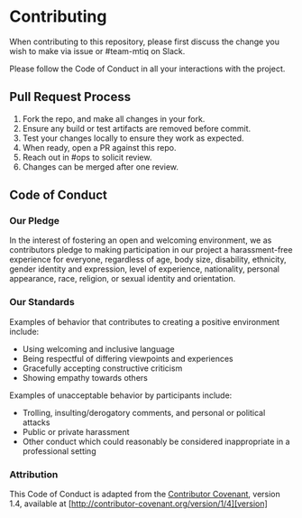 <!--

    Copyright (c) 2011-present Sonatype, Inc. All rights reserved.
    Includes the third-party code listed at http://links.sonatype.com/products/clm/attributions.
    "Sonatype" is a trademark of Sonatype, Inc.

-->
# Contributing

When contributing to this repository, please first discuss the change you wish to make via issue
or #team-mtiq on Slack.

Please follow the Code of Conduct in all your interactions with the project.

## Pull Request Process

1. Fork the repo, and make all changes in your fork.
2. Ensure any build or test artifacts are removed before commit.
3. Test your changes locally to ensure they work as expected.
4. When ready, open a PR against this repo.
5. Reach out in #ops to solicit review.
6. Changes can be merged after one review.

## Code of Conduct

### Our Pledge

In the interest of fostering an open and welcoming environment, we as
contributors pledge to making participation in our project
a harassment-free experience for everyone, regardless of age, body
size, disability, ethnicity, gender identity and expression, level of experience,
nationality, personal appearance, race, religion, or sexual identity and
orientation.

### Our Standards

Examples of behavior that contributes to creating a positive environment
include:

- Using welcoming and inclusive language
- Being respectful of differing viewpoints and experiences
- Gracefully accepting constructive criticism
- Showing empathy towards others

Examples of unacceptable behavior by participants include:

- Trolling, insulting/derogatory comments, and personal or political attacks
- Public or private harassment
- Other conduct which could reasonably be considered inappropriate in a
  professional setting

### Attribution

This Code of Conduct is adapted from the [Contributor Covenant][homepage], version 1.4,
available at [http://contributor-covenant.org/version/1/4][version]

[homepage]: http://contributor-covenant.org
[version]: http://contributor-covenant.org/version/1/4/

